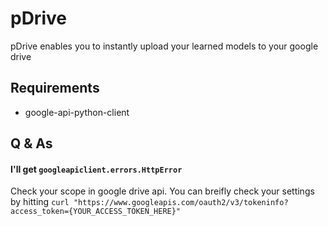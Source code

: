 # pDrive
pDrive enables you to instantly upload your learned models to your google drive

## Requirements
- google-api-python-client

## Q & As
#### I'll get `googleapiclient.errors.HttpError`
Check your scope in google drive api. You can breifly check your settings by hitting
`curl "https://www.googleapis.com/oauth2/v3/tokeninfo?access_token={YOUR_ACCESS_TOKEN_HERE}"`
